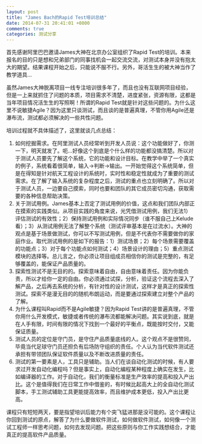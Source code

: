 ```yaml
---
layout: post
title: "James Bach的Rapid Test培训总结"
date: 2014-07-31 20:41:01 +0800
comments: true
categories: 测试分享
---
```


首先感谢阿里巴巴邀请James大神在北京办公室组织了Rapid Test的培训。本来报名的目的只是想和兄弟部门的同事找机会一起交流交流，对测试本身并没有抱太大的期望。结果课程开始之后，只能说不服不行。另外，哥活生生的被大神当作了教学道具...

虽然James大神脱离项目一线专注培训很多年了，而且也没有互联网项目经验，但是一上来就抓住了问题的本质，项目需求不清楚，进度紧张，资源有限，这都是当年项目情况活生生的写照啊！所谓的Rapid Test就是针对这些问题的。为什么这里不说敏捷Agile？因为这里只谈测试，而且谈的是普遍真理，不管你用Agile还是瀑布流，测试都必须解决的一些共性问题。

培训过程就不具体描述了，这里就谈几点总结：

1. 如何挖掘需求。在阿里测试人员经常听到开发人员说：这个功能做好了，你测一下，明天就发了。呃...好像这个到底是个什么样的功能都没搞清楚。所以对于测试人员要先了解这个系统，它的功能和设计目标。在教学中举了一个真实的例子，系统看着很简单，输入->判断->输出。一开始觉得这个系统简单，但是在得知是针对航天工程设计的系统时，实时性和稳定性就成为了重要的测试需求。在了解了输入系统的复杂程度之后，测试的重点也立刻明确了。所以对于测试人员，一边要自己摸索，同时也要和团队的其它成员密切沟通，获取需要的各种信息帮助决策。
2. 关于测试用例。James基本上否定了测试用例的价值，这点和我们团队内部正在摸索的实践类似。从项目实践的角度来说，光凭借测试用例，我们无法1）评估测试的有效性；2）保持测试用例和实际情况同步（谁不服自己上Kelude看）；3）从测试用例无法了解整个系统（测试评审基本是在过流水）。大神的观点是基于场景做测试，你可以不写测试用例，但是不代表你不需要做你的家庭作业。取代测试用例的是如下的报告：1）测试场景；2）每个场景需要覆盖的功能点；3）对于每个功能点如何测试；4）场景设计的理由；5）重点测试模块的选择等。总儿言之，你必须让项目组成员相信你的测试是完整的，有足够覆盖的，能保证产品质量的。
3. 探索性测试不是无目的的。探索意味着自由，自由意味着责任。因为你能负责，所以才给你一定的自由。你必须通过试探，分析，验证这个流程去深入了解产品，之后再去系统的分析，有针对性的设计测试，这样才是真正的探索性测试。探索不是漫无目的的随机布朗运动，而是要通过探索建立对整个产品的了解。
4. 为什么课程叫Rapid而不是Agile敏捷？因为Rapid Test讲的是普遍真理，不管你用什么开发模式，敏捷或者传统的瀑布流都能解决问题。其实说到底，就是在人手有限，时间有限的情况下找到一个最好的平衡点，既能按时交付，又能保证质量。
5. 测试人员的定位是守门员，是守住产品质量底线的人。这个观点不是很赞同，毕竟当代足球守门员还担负有后场防守组织的责任。个人认为当代软件测试还承担有带领团队保证软件质量以及不断改进质量的责任。
6. 测试的第一要素是人，工具只是辅助。当人们在谈自动化测试的时候，有人要求过开发自动化编程吗？但是事实上，自动化编程某种程度上确实在发生，比如编译器的工作。对于自动化，我们的衡量标准是生产效率的提高和投入产出比。这个是值得我们在日常工作中借鉴的，有时候比起高大上的全自动化测试脚本，手工测试辅助工具更能提高效率，而且维护成本更低，投入产出比更高。

课程只有短短两天，要是指望培训后能力有个突飞猛进那是没可能的。这个课程让你回到测试的原点，解答了为什么要做软件测试，如何做软件测试，如何像一个测试工程师一样思考问题，如何去发现问题。把这些原则与你工作实践想结合，才能真正的提高软件产品质量。
